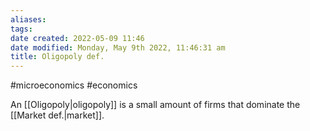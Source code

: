 ```yaml
---
aliases: 
tags: 
date created: 2022-05-09 11:46
date modified: Monday, May 9th 2022, 11:46:31 am
title: Oligopoly def.
---
```


#microeconomics #economics

An [[Oligopoly|oligopoly]] is a small amount of firms that dominate the [[Market def.|market]].